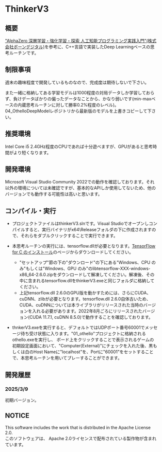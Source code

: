 # ThinkerV3
## 概要
["AlphaZero 深層学習・強化学習・探索 人工知能プログラミング実践入門"(株式会社ボーンデジタル)](https://www.amazon.co.jp/AlphaZero-%E6%B7%B1%E5%B1%A4%E5%AD%A6%E7%BF%92%E3%83%BB%E5%BC%B7%E5%8C%96%E5%AD%A6%E7%BF%92%E3%83%BB%E6%8E%A2%E7%B4%A2-%E4%BA%BA%E5%B7%A5%E7%9F%A5%E8%83%BD%E3%83%97%E3%83%AD%E3%82%B0%E3%83%A9%E3%83%9F%E3%83%B3%E3%82%B0%E5%AE%9F%E8%B7%B5%E5%85%A5%E9%96%80-%E5%B8%83%E7%95%99%E5%B7%9D-%E8%8B%B1%E4%B8%80/dp/4862464505?__mk_ja_JP=%E3%82%AB%E3%82%BF%E3%82%AB%E3%83%8A&crid=23HZL4ACT6NSF&dib=eyJ2IjoiMSJ9.9y8dkCsxh6_b-E-08N8xpeDeVLz_V2TNs9JjN531QtZbtkYoejpXi39tF0i-FZlYv08LWfnnQl35z7IQWIGHrxp8oko4wszBsUQu3oEgCpGFy-q0FTrPxGndzIm7Q9lIRPLJV-NVNfud-pIoj4U75WIBuRMAcGofA00xKI9J4w_wC1hXeVf8oFVj-m2yCbtOSOHYSsZsw4sfOL6-5sJtCkoCD0p8kI23l4qKcjuBpN_lvm15k56BxH5rVhW-lmmI65a5fzHxOrBov1B2ai9zEGS_4D2L0HX5_p7zAtHvJlqf0-wO9QY9Ys6ZgDYgBy4a.kumXFWo33VfDXqxrPTODo8r8vfv143HWsXDT6t4x_-4&dib_tag=se&keywords=AlphaZero+%E6%B7%B1%E5%B1%A4%E5%AD%A6%E7%BF%92%E3%83%BB%E5%BC%B7%E5%8C%96%E5%AD%A6%E7%BF%92%E3%83%BB%E6%8E%A2%E7%B4%A2+%E4%BA%BA%E5%B7%A5%E7%9F%A5%E8%83%BD%E3%83%97%E3%83%AD%E3%82%B0%E3%83%A9%E3%83%9F%E3%83%B3%E3%82%B0%E5%AE%9F%E8%B7%B5%E5%85%A5%E9%96%80&qid=1741977020&sprefix=alphazero+%E6%B7%B1%E5%B1%A4%E5%AD%A6%E7%BF%92+%E5%BC%B7%E5%8C%96%E5%AD%A6%E7%BF%92+%E6%8E%A2%E7%B4%A2+%E4%BA%BA%E5%B7%A5%E7%9F%A5%E8%83%BD%E3%83%97%E3%83%AD%E3%82%B0%E3%83%A9%E3%83%9F%E3%83%B3%E3%82%B0%E5%AE%9F%E8%B7%B5%E5%85%A5%E9%96%80%2Caps%2C175&sr=8-1&linkCode=ll1&tag=sasihara-22&linkId=790dfcb949f1ba93d358633f6dfb1682&language=ja_JP&ref_=as_li_ss_tl)を参考に、C++言語で実装したDeep Learningベースの思考ルーチンです。

## 制限事項
週末の趣味程度で開発しているものなので、完成度は期待しないで下さい。

また一緒に格納してある学習モデルは1000程度の対局データしか学習しておらず、負けデータばかりの偏ったデータなことから、かなり弱いです(min-maxベースの内蔵思考ルーチンに対して勝率0.2%程度のレベル)。04_OthelloDeepModelレポジトリから最新版のモデルを上書きコピーして下さい。
## 推奨環境
Intel Core i5 2.4GHz程度のCPUであれば十分遊べますが、GPUがあると思考時間がより短くなります。
## 開発環境
Microsoft Visual Studio Community 2022での動作を確認しております。それ以外の環境については未確認ですが、基本的なAPIしか使用してないため、他のバージョンでも動作する可能性は高いと思います。
## コンパイル・実行
- プロジェクトファイルはthinkerV3.slnです。Visual Studioでオープンしコンパイルすると、実行バイナリがx64\Releaseフォルダの下に作成されますので、それらをダブルクリックすることで実行できます。

- 本思考ルーチンの実行には、tensorflow.dllが必要となります。[TensorFlow for C のインストール](https://www.tensorflow.org/install/lang_c?hl=ja)のページからダウンロードしてください。
  - "セットアップ"節の下の"ダウンロード"の下にある"Windows、CPU のみ"もしくは"Windows、GPU のみ"のlibtensorflow-XXX-windows-x86_64-2.6.0.zipをダウンロードして解凍してください。解凍後、その中に含まれるtensorflow.dllをthinkerV3.exeと同じフォルダに格納してください。
  - 上記tensorflow.dll 2.6.0のGPU版を動かすためには、さらにCUDA、cuDNN、zlibが必要となります。tensorflow.dll 2.6.0自体古いため、CUDA、cuDNNについては本ライブラリがリリースされた当時のバージョンを入れる必要があります。2022年8月ごろにリリースされたバージョン(CUDA 11.7.1, cuDNN 8.5.0)で動作することを確認しております。
- thnkerV3.exeを実行すると、デフォルトではUDPポート番号60001でメッセージ待ち受け状態に入ります。"01_othello"プロジェクトに格納されるothello.exeを実行し、
ボード上をクリックすることで表示されるゲームの初期設定画面において、"Computer(External)"にチェックを入れた後、黒もしくは白のHost Nameに"localhost"を、Portに"60001"をセットすることで、本思考ルーチンを用いてプレーすることができます。

## 開発履歴
### 2025/3/9
初期バージョン。

## NOTICE
This software includes the work that is distributed in the Apache License 2.0. <BR>
このソフトウェアは、 Apache 2.0ライセンスで配布されている製作物が含まれています。
